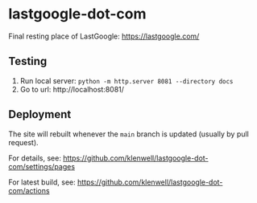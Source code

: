 # lastgoogle-dot-com
Final resting place of LastGoogle: https://lastgoogle.com/

## Testing

1. Run local server: `python -m http.server 8081 --directory docs`
2. Go to url: http://localhost:8081/


## Deployment

The site will rebuilt whenever the `main` branch is updated (usually by pull request).

For details, see: https://github.com/klenwell/lastgoogle-dot-com/settings/pages

For latest build, see: https://github.com/klenwell/lastgoogle-dot-com/actions
